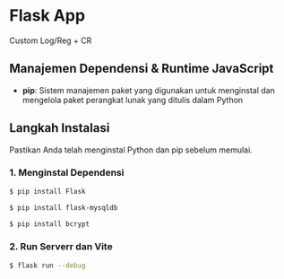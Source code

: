 # Flask App

Custom Log/Reg + CR

## Manajemen Dependensi & Runtime JavaScript

- **pip**: Sistem manajemen paket yang digunakan untuk menginstal dan mengelola paket perangkat lunak yang ditulis dalam Python

## Langkah Instalasi

Pastikan Anda telah menginstal Python dan pip sebelum memulai.

### 1. Menginstal Dependensi

```bash
$ pip install Flask
```
```bash
$ pip install flask-mysqldb
```
```bash
$ pip install bcrypt 
```

### 2. Run Serverr dan Vite

```bash
$ flask run --debug
```